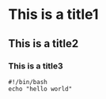 # This is a title1
## This is a title2
### This is a title3

```
#!/bin/bash
echo "hello world"

```
